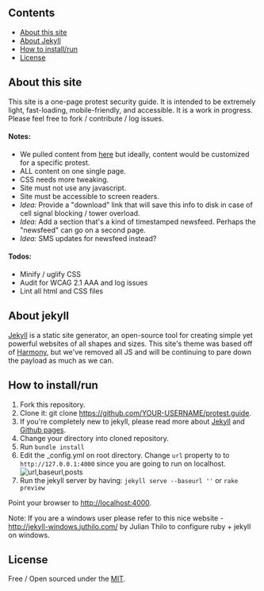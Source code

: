 ## Contents

- [About this site](#about-this-site)
- [About Jekyll](#about-jekyll)
- [How to install/run](#how-to-installrun)
- [License](#license)

## About this site
This site is a one-page protest security guide. It is intended to be extremely light, fast-loading, mobile-friendly, and accessible. It is a work in progress. Please feel free to fork / contribute / log issues.

#### Notes:
- We pulled content from [here](http://www.urban75.org/mayday/safety.html) but ideally, content would be customized for a specific protest.
- ALL content on one single page.
- CSS needs more tweaking.
- Site must not use any javascript.
- Site must be accessible to screen readers.
- *Idea:* Provide a "download" link that will save this info to disk in case of cell signal blocking / tower overload.
- *Idea:* Add a section that's a kind of timestamped newsfeed.  Perhaps the "newsfeed" can go on a second page.
- *Idea:* SMS updates for newsfeed instead?

#### Todos:
- Minify / uglify CSS
- Audit for WCAG 2.1 AAA and log issues
- Lint all html and CSS files

## About jekyll

[Jekyll](http://jekyllrb.com/) is a static site generator, an open-source tool for creating simple yet powerful websites of all shapes and sizes. This site's theme was based off of [Harmony](https://github.com/gayanvirajith/harmony/), but we've removed all JS and will be continuing to pare down the payload as much as we can.

## How to install/run

1. Fork this repository.
2. Clone it: git clone https://github.com/YOUR-USERNAME/protest.guide.
3. If you're completely new to jekyll, please read more about [Jekyll](http://jekyllrb.com/) and [Github pages](https://help.github.com/articles/using-jekyll-with-pages).
4. Change your directory into cloned repository. 
5. Run `bundle install`
6. Edit the _config.yml on root directory. Change `url` property to to 
`http://127.0.0.1:4000` since you are going to run on localhost.
![url,baseurl,posts](https://actsecure.github.io/protest.guide/assets/images/what-is-a-baseurl.jpg "Base Url")
7. Run the jekyll server by having: `jekyll serve --baseurl ''` or `rake preview`   

Point your browser to [http://localhost:4000](http://localhost:4000).

Note: If you are a windows user please refer to this nice website - http://jekyll-windows.juthilo.com/ by Julian Thilo to configure ruby + jekyll on windows.

## License

Free / Open sourced under the 
[MIT](https://github.com/actsecure/protest.guide/blob/master/LICENSE.md).
